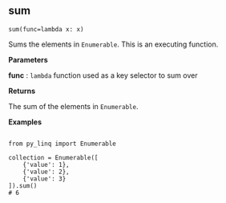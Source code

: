 ## sum

`sum(func=lambda x: x)`

Sums the elements in `Enumerable`. This is an executing function.

**Parameters**

__func__ : `lambda` function used as a key selector to sum over

**Returns**

The sum of the elements in `Enumerable`.

**Examples**

<pre><code>
from py_linq import Enumerable

collection = Enumerable([
    {'value': 1},
    {'value': 2},
    {'value': 3}
]).sum()
# 6
</code></pre>